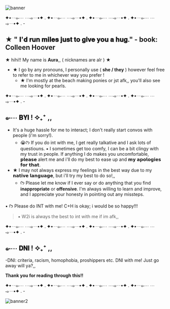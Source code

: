 ![banner](https://github.com/user-attachments/assets/03f05aae-9fc5-4b21-9413-8073b3cfb999)



✦•┈๑⋅⋯ ⋯⋅๑┈•✦ . ✦•┈๑⋅⋯ ⋯⋅๑┈•✦ . ✦•┈๑⋅⋯ ⋯⋅๑┈•✦ . ✦•┈๑⋅⋯ ⋯⋅๑┈•✦ . - 


## ★ " 𝐈'𝐝 𝐫𝐮𝐧 𝐦𝐢𝐥𝐞𝐬 𝐣𝐮𝐬𝐭 𝐭𝐨 𝐠𝐢𝐯𝐞 𝐲𝐨𝐮 𝐚 𝐡𝐮𝐠." - book: Colleen Hoover 

★ hihi!! My name is **Aura**,, ( nicknames are alr )  ★

- ★ I go by any pronouns, I personally use ( **she / they** ) however feel free to refer to me in whichever way you prefer !
     -  ★ I'm mostly at the beach making ponies or jst afk,, you'll also see me looking for pearls.

✦•┈๑⋅⋯ ⋯⋅๑┈•✦ . ✦•┈๑⋅⋯ ⋯⋅๑┈•✦ . ✦•┈๑⋅⋯ ⋯⋅๑┈•✦ . ✦•┈๑⋅⋯ ⋯⋅๑┈•✦ . -
## ๑⋅⋯ 𝗕𝗬𝗜 ! ✧₊⁺ ,, 
- It's a huge hassle for me to interact; I don't really start convos with people (i'm sorry!).
     - 😭ᡣ𐭩 If you do int with me, I get really talkative and I ask lots of questiouns.
     ▪️ I sometimes get too comfy, I can be a bit clingy with my trust in people. If anything I do makes you uncomfortable,
 𝗽𝗹𝗲𝗮𝘀𝗲 alert me and i'll do my best to ease up and 𝗺𝘆 𝗮𝗽𝗼𝗹𝗼𝗴𝗶𝗲𝘀 𝗳𝗼𝗿 𝘁𝗵𝗮𝘁.
- ★ I may not always express my feelings in the best way due to my 𝗻𝗮𝘁𝗶𝘃𝗲 𝗹𝗮𝗻𝗴𝘂𝗮𝗴𝗲, but i'll try my best to do so!,,
    - ᡣ𐭩 Please let me know if I ever say or do anything that you find **inappropriate** or **offensive**. I'm always willing to learn and improve, and I appreciate your honesty in pointing out any missteps.

▪️ ᡣ𐭩 Please do INT with me! C+H is okay; i would be so happy!!!
     
   >▪️ W2i is always the best to int with me if im afk,,

✦•┈๑⋅⋯ ⋯⋅๑┈•✦ . ✦•┈๑⋅⋯ ⋯⋅๑┈•✦ . ✦•┈๑⋅⋯ ⋯⋅๑┈•✦ . ✦•┈๑⋅⋯ ⋯⋅๑┈•✦ . -
## ๑⋅⋯ 𝗗𝗡𝗜 ! ✧₊⁺ ,, 
-DNI: criteria, racism, homophobia, proshippers etc. DNI with me! Just go away will ya?,,

**Thank you for reading through this!!** 

✦•┈๑⋅⋯ ⋯⋅๑┈•✦ . ✦•┈๑⋅⋯ ⋯⋅๑┈•✦ . ✦•┈๑⋅⋯ ⋯⋅๑┈•✦ . ✦•┈๑⋅⋯ ⋯⋅๑┈•✦ . -


![banner2](https://github.com/user-attachments/assets/9d2a18c0-c0fa-428c-af48-722ab8641ec3)
